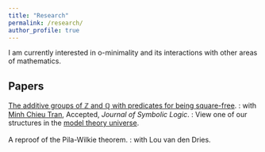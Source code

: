 ```yaml
---
title: "Research"
permalink: /research/
author_profile: true
---
```


I am currently interested in o-minimality and its interactions with other areas of mathematics.

## Papers
<a href="https://arxiv.org/abs/1707.00096" target="_blank"> The additive groups of ℤ and ℚ with predicates for being square-free</a>.
:   with <a href="https://faculty.math.illinois.edu/~mctran2/" target="_blank"> Minh Chieu Tran</a>, Accepted, <i>Journal of Symbolic Logic</i>.
:   View one of our structures in the <a href="http://forkinganddividing.com/#_02_54" target="blank"> model theory universe</a>.
<br><br>
 A reproof of the Pila-Wilkie theorem.
:   with Lou van den Dries.
 
